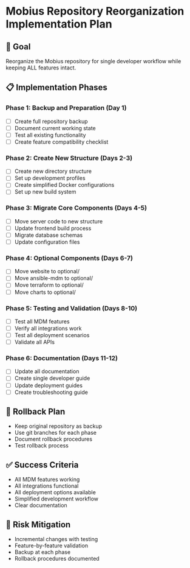 # Mobius Repository Reorganization Implementation Plan

## 🎯 Goal
Reorganize the Mobius repository for single developer workflow while keeping ALL features intact.

## 📋 Implementation Phases

### Phase 1: Backup and Preparation (Day 1)
- [ ] Create full repository backup
- [ ] Document current working state
- [ ] Test all existing functionality
- [ ] Create feature compatibility checklist

### Phase 2: Create New Structure (Days 2-3)
- [ ] Create new directory structure
- [ ] Set up development profiles
- [ ] Create simplified Docker configurations
- [ ] Set up new build system

### Phase 3: Migrate Core Components (Days 4-5)
- [ ] Move server code to new structure
- [ ] Update frontend build process
- [ ] Migrate database schemas
- [ ] Update configuration files

### Phase 4: Optional Components (Days 6-7)
- [ ] Move website to optional/
- [ ] Move ansible-mdm to optional/
- [ ] Move terraform to optional/
- [ ] Move charts to optional/

### Phase 5: Testing and Validation (Days 8-10)
- [ ] Test all MDM features
- [ ] Verify all integrations work
- [ ] Test all deployment scenarios
- [ ] Validate all APIs

### Phase 6: Documentation (Days 11-12)
- [ ] Update all documentation
- [ ] Create single developer guide
- [ ] Update deployment guides
- [ ] Create troubleshooting guide

## 🔄 Rollback Plan
- Keep original repository as backup
- Use git branches for each phase
- Document rollback procedures
- Test rollback process

## ✅ Success Criteria
- All MDM features working
- All integrations functional
- All deployment options available
- Simplified development workflow
- Clear documentation

## 🚨 Risk Mitigation
- Incremental changes with testing
- Feature-by-feature validation
- Backup at each phase
- Rollback procedures documented
